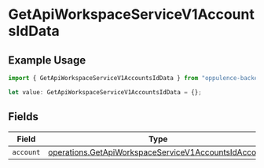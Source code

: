 # GetApiWorkspaceServiceV1AccountsIdData

## Example Usage

```typescript
import { GetApiWorkspaceServiceV1AccountsIdData } from "oppulence-backend-sdk/models/operations";

let value: GetApiWorkspaceServiceV1AccountsIdData = {};
```

## Fields

| Field                                                                                                                        | Type                                                                                                                         | Required                                                                                                                     | Description                                                                                                                  |
| ---------------------------------------------------------------------------------------------------------------------------- | ---------------------------------------------------------------------------------------------------------------------------- | ---------------------------------------------------------------------------------------------------------------------------- | ---------------------------------------------------------------------------------------------------------------------------- |
| `account`                                                                                                                    | [operations.GetApiWorkspaceServiceV1AccountsIdAccount](../../models/operations/getapiworkspaceservicev1accountsidaccount.md) | :heavy_minus_sign:                                                                                                           | N/A                                                                                                                          |